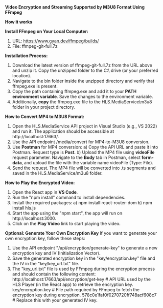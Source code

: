 **Video Encryption and Streaming Supported by M3U8 Format Using FFmpeg**

**How it works**

**Install FFmpeg on Your Local Computer:**
1. URL: https://www.gyan.dev/ffmpeg/builds/
2. File: ffmpeg-git-full.7z

**Installation Process:**
1. Download the latest version of ffmpeg-git-full.7z from the URL above and unzip it. Copy the unzipped folder to the C:\ drive (or your preferred location).
2. Navigate to the bin folder inside the unzipped directory and verify that ffmpeg.exe is present.
3. Copy the path containing ffmpeg.exe and add it to your **PATH environment variable**. Save the changes to the environment variable.
4. Additionally, **copy** the ffmpeg.exe file to the HLS.MediaService\m3u8 folder in your project directory.

**How to Convert MP4 to M3U8 Format:**
1. Open the HLS.MediaService API project in Visual Studio (e.g., VS 2022) and run it. The application should be accessible at http://localhost:17663/.
2. Use the API endpoint /media/convert for MP4-to-M3U8 conversion.
3. Use **Postman** for MP4 conversion:
  a) Copy the API URL and paste it into Postman. Request type is **Post**.
  b) Upload the MP4 file using **videoFile** request parameter. Navigate to the **Body** tab in Postman, select **form-data**, and upload the file with the variable name videoFile (Type: File).
4. Send the request. The MP4 file will be converted into .ts segments and saved in the HLS.MediaService/m3u8 folder.

**How to Play the Encrypted Video:**
1. Open the React app in **VS Code**.
2. Run the "npm install" command to install dependencies.
3. Install the required packages:
  a) npm install react-router-dom
  b) npm install hls.js
4. Start the app using the "npm start", the app will run on http://localhost:3000.
5. Click on the **Play Video** link to start playing the video.

**Optional: Generate Your Own Encryption Key**
If you want to generate your own encryption key, follow these steps:
1. Use the API endpoint "/api/encryption/generate-key" to generate a new encryption key and IV (Initialization Vector).
2. Save the generated encryption key in the "key/encryption.key" file and the IV in the "key/key_url.txt" file.
3. The "key_url.txt" file is used by FFmpeg during the encryption process and should contain the following content:
    http://localhost:17663/api/encryption/get-key  # API URL used by the HLS Player (in the React app) to retrieve the encryption key.
    key/encryption.key                            # File path required by FFmpeg to fetch the encryption key during encryption.
    578c0e1faf0f0270720ff748acf608c7              # Replace this with your generated IV key.
